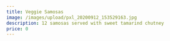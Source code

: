 ```yaml
---
title: Veggie Samosas
image: /images/upload/pxl_20200912_153529163.jpg
description: 12 samosas served with sweet tamarind chutney
price: 0
---
```

